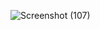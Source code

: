 ![Screenshot (107)](https://github.com/user-attachments/assets/f0b269b1-e56b-41bc-a0e8-13f54c5c88e3)
